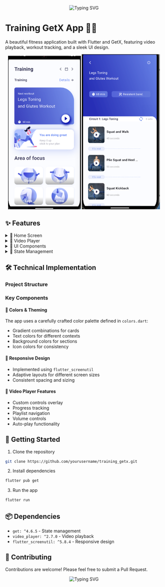<div align="center">
  <img src="https://readme-typing-svg.demolab.com?font=Fira+Code&duration=3000&pause=1000&color=00FFB3&center=true&vCenter=true&width=435&lines=Welcome+to+Training+GetX+App;A+Beautiful+Fitness+Application;Built+with+Flutter+%2B+GetX" alt="Typing SVG" />
</div>

# Training GetX App 🏋️‍♂️

A beautiful fitness application built with Flutter and GetX, featuring video playback, workout tracking, and a sleek UI design.

<div align="center">
  <img src="assets/image.png" width="233" />
  <img src="assets/image-1.png" width="250" />
</div>

## ✨ Features

<details>
<summary>🎯 Home Screen</summary>

- Beautiful gradient cards with workout information
- Interactive workout areas with grid layout
- Progress tracking section
- Clean and intuitive navigation
</details>

<details>
<summary>🎥 Video Player</summary>

- Custom video player controls
- Video progress tracking
- Playlist management
- Auto-play next functionality
- Volume controls
</details>

<details>
<summary>🎨 UI Components</summary>

- Custom gradient backgrounds
- Responsive layouts using ScreenUtil
- Shadow effects and rounded corners
- Animated transitions
- Custom icons and typography
</details>

<details>
<summary>📱 State Management</summary>

- GetX for state management
- Clean architecture principles
- Efficient video controller handling
- JSON data parsing
</details>

## 🛠️ Technical Implementation

### Project Structure

### Key Components

#### 🎨 Colors & Theming
The app uses a carefully crafted color palette defined in `colors.dart`:
- Gradient combinations for cards
- Text colors for different contexts
- Background colors for sections
- Icon colors for consistency

#### 📱 Responsive Design
- Implemented using `flutter_screenutil`
- Adaptive layouts for different screen sizes
- Consistent spacing and sizing

#### 🎥 Video Player Features
- Custom controls overlay
- Progress tracking
- Playlist navigation
- Volume controls
- Auto-play functionality

## 🚀 Getting Started

1. Clone the repository

```bash
git clone https://github.com/yourusername/training_getx.git
```

2. Install dependencies
```bash
flutter pub get
```

3. Run the app
```bash
flutter run
```

## 📦 Dependencies

- `get: ^4.6.5` - State management
- `video_player: ^2.7.0` - Video playback
- `flutter_screenutil: ^5.8.4` - Responsive design

## 🤝 Contributing

Contributions are welcome! Please feel free to submit a Pull Request.


<div align="center">
  <img src="https://readme-typing-svg.demolab.com?font=Fira+Code&duration=3000&pause=1000&color=00FFB3&center=true&vCenter=true&width=435&lines=Thank+you+for+visiting!;Star+⭐+if+you+like+it" alt="Typing SVG" />
</div>
